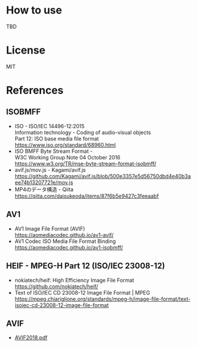 # How to use

TBD

# License

MIT

# References

## ISOBMFF
 - ISO - ISO/IEC 14496-12:2015  
   Information technology - Coding of audio-visual objects  
   Part 12: ISO base media file format  
   https://www.iso.org/standard/68960.html
 - ISO BMFF Byte Stream Format -  
   W3C Working Group Note 04 October 2016  
   https://www.w3.org/TR/mse-byte-stream-format-isobmff/
 - avif.js/mov.js - Kagami/avif.js
   https://github.com/Kagami/avif.js/blob/500e3357e5d56750dbd4e40b3aee74b13207721e/mov.js
 - MP4のデータ構造 - Qiita  
   https://qiita.com/daisukeoda/items/87f6b5e9427c3feeaabf

## AV1
 - AV1 Image File Format (AVIF)  
   https://aomediacodec.github.io/av1-avif/
 - AV1 Codec ISO Media File Format Binding  
   https://aomediacodec.github.io/av1-isobmff/

## HEIF - MPEG-H Part 12 (ISO/IEC 23008-12)
 - nokiatech/heif: High Efficiency Image File Format  
   https://github.com/nokiatech/heif/
 - Text of ISO/IEC CD 23008-12 Image File Format | MPEG  
   https://mpeg.chiariglione.org/standards/mpeg-h/image-file-format/text-isoiec-cd-23008-12-image-file-format

## AVIF
 - [AVIF2018.pdf](https://people.xiph.org/~negge/AVIF2018.pdf)
